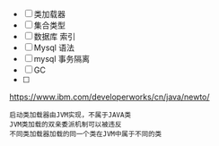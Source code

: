 - [ ] 类加载器
- [ ] 集合类型
- [ ] 数据库 索引
- [ ] Mysql 语法
- [ ] mysql 事务隔离
- [ ] GC
- [ ] 

<https://www.ibm.com/developerworks/cn/java/newto/>

```
启动类加载器由JVM实现，不属于JAVA类
JVM类加载的双亲委派机制可以被违反
不同类加载器加载的同一个类在JVM中属于不同的类
```

